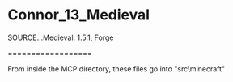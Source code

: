 Connor_13_Medieval
==================

SOURCE...Medieval: 1.5.1, Forge

==================

From inside the MCP directory, these files go into "src\minecraft\"
